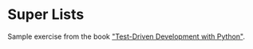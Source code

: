 # Super Lists

Sample exercise from the book ["Test-Driven Development with Python"](https://www.oreilly.com/library/view/test-driven-development-with/9781449365141/).
